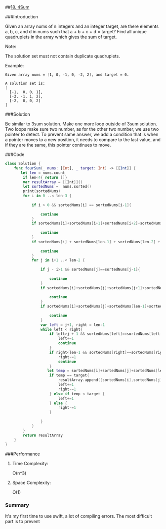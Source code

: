 ##[18. 4Sum](https://leetcode-cn.com/problems/4sum/)

###Introduction

Given an array nums of n integers and an integer target, are there elements a, b, c, and d in nums such that a + b + c + d = target? Find all unique quadruplets in the array which gives the sum of target.

Note:

The solution set must not contain duplicate quadruplets.

Example:

```
Given array nums = [1, 0, -1, 0, -2, 2], and target = 0.

A solution set is:
[
  [-1,  0, 0, 1],
  [-2, -1, 1, 2],
  [-2,  0, 0, 2]
]
```



###Solution

Be similar to 3sum solution. Make one more loop outside of 3sum solution. Two loops make sure two number, as for  the other two number, we use two pointer to detect. To prevent same answer, we add a condition that is when a pointer moves to a new position, it needs to compare to the last value,  and if they are the same, this pointer continues to move.

###Code

```swift
class Solution {
    func fourSum(_ nums: [Int], _ target: Int) -> [[Int]] {
       let len = nums.count
        if len<4{ return []}
        var resultArray = [[Int]]()
        let sortedNums =  nums.sorted()
        print(sortedNums)
        for i in 0 ..< len-3 {
            
            if i > 0 && sortedNums[i] == sortedNums[i-1]{
                
                continue
            }
            if sortedNums[i]+sortedNums[i+1]+sortedNums[i+2]+sortedNums[i+3]>target{
               
                continue
            }
            if sortedNums[i] + sortedNums[len-1] + sortedNums[len-2] + sortedNums[len-3]<target{
                
                continue
            }
            for j in i+1 ..< len-2 {
                
                if j - i>1 && sortedNums[j]==sortedNums[j-1]{
                    
                    continue
                }
                if sortedNums[i]+sortedNums[j]+sortedNums[j+1]+sortedNums[j+2]>target{
                   
                    continue
                }
                if sortedNums[i]+sortedNums[j]+sortedNums[len-1]+sortedNums[len-2]<target{
                   
                    continue
                }
                var left = j+1, right = len-1
                while left < right{
                    if left>j + 1 && sortedNums[left]==sortedNums[left-1]{
                        left+=1
                        continue
                    }
                    if right<len-1 && sortedNums[right]==sortedNums[right+1]{
                        right-=1
                        continue
                    }
                   let temp = sortedNums[i]+sortedNums[j]+sortedNums[left]+sortedNums[right]
                    if temp == target{
                        resultArray.append([sortedNums[i],sortedNums[j],sortedNums[left],sortedNums[right]])
                        left+=1
                        right-=1
                    } else if temp < target {
                        left+=1
                    } else {
                        right-=1
                    }
                    
                }
            }
        }
        return resultArray
    }
}
```

###Performance

1. Time Complexity: 

   O(n^3)   

2. Space Complexity:

   O(1)

   

### Summary

It's my first time to use swift, a lot of compiling errors. The most difficult part is to prevent 